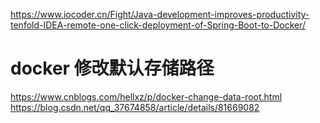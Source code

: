 <https://www.iocoder.cn/Fight/Java-development-improves-productivity-tenfold-IDEA-remote-one-click-deployment-of-Spring-Boot-to-Docker/>

# docker 修改默认存储路径
https://www.cnblogs.com/hellxz/p/docker-change-data-root.html
https://blog.csdn.net/qq_37674858/article/details/81669082




